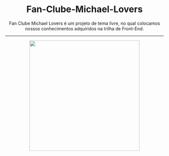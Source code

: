 <h1 align = "center" >
Fan-Clube-Michael-Lovers </h1>

<div align = "center" >
 Fan Clube Michael Lovers é um projeto de tema livre, no qual 
 colocamos nossos conhecimentos adquiridos na trilha de Front-End. </div>
 
 ---
 <div align = "center">
 <img src = "![ezgif com-video-to-gif](https://user-images.githubusercontent.com/100320094/222432562-80111244-826c-40ab-b19f-37cf8751ec35.gif)" width= "350">
 </div>
